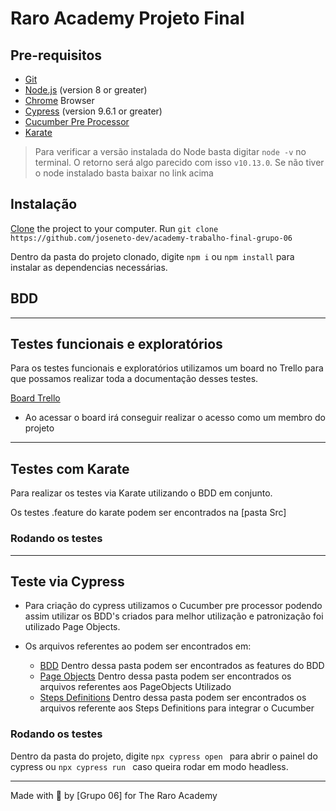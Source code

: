 # Raro Academy Projeto Final


## Pre-requisitos

- [Git](https://git-scm.com/downloads)
- [Node.js](https://nodejs.org/) (version 8 or greater)
- [Chrome](https://www.google.com/chrome/) Browser
- [Cypress](https://www.cypress.io/) (version 9.6.1 or greater)
- [Cucumber Pre Processor](https://www.npmjs.com/package/cypress-cucumber-preprocessor)
- [Karate](https://karatelabs.github.io/karate/)

> Para verificar a versão instalada do Node basta digitar `node -v` no terminal. O retorno será algo parecido com isso `v10.13.0`. Se não tiver o node instalado basta baixar no link acima

## Instalação

[Clone](https://help.github.com/articles/cloning-a-repository/) the project to your computer. Run `git clone https://github.com/joseneto-dev/academy-trabalho-final-grupo-06`

Dentro da pasta do projeto clonado, digite `npm i` ou `npm install`  para instalar as dependencias necessárias.

## BDD



___
## Testes funcionais e exploratórios

Para os testes funcionais e exploratórios utilizamos um board no Trello para que possamos realizar toda a documentação desses testes.

[Board Trello](https://trello.com/invite/b/dBIvX7q1/b5ff917c25a3543b1e1fb3c37fd95688/academy-trabalho-final-grupo-06)

- Ao acessar o board irá conseguir realizar o acesso como um membro do projeto
___
## Testes com Karate

Para realizar os testes via Karate utilizando o BDD em conjunto. 

Os testes .feature do karate podem ser encontrados na [pasta Src]

### Rodando os testes


___
## Teste via Cypress

 -  Para criação do cypress utilizamos o Cucumber pre processor podendo assim utilizar os BDD's criados para melhor utilização e patronização foi utilizado Page Objects.

 - Os arquivos referentes ao podem ser encontrados em:

    - [BDD](.cypress/integration) Dentro dessa pasta podem ser encontrados as features do BDD
    - [Page Objects](.cypress/support/pages)  Dentro dessa pasta podem ser encontrados os arquivos referentes aos PageObjects Utilizado
    - [Steps Definitions](.cypress/support/steps)  Dentro dessa pasta podem ser encontrados os arquivos referente aos Steps Definitions para integrar o Cucumber

### Rodando os testes

Dentro da pasta do projeto,  digite `npx cypress open ` para abrir o painel do cypress ou `npx cypress run ` caso queira rodar em modo headless. 
___

Made with 💜 by [Grupo 06] for The Raro Academy